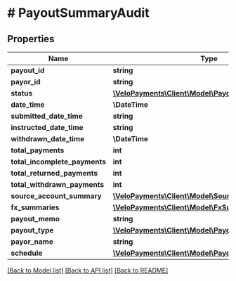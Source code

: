 # # PayoutSummaryAudit

## Properties

Name | Type | Description | Notes
------------ | ------------- | ------------- | -------------
**payout_id** | **string** |  | [optional]
**payor_id** | **string** |  | [optional]
**status** | [**\VeloPayments\Client\Model\PayoutStatus**](PayoutStatus.md) |  |
**date_time** | **\DateTime** |  | [optional]
**submitted_date_time** | **string** |  |
**instructed_date_time** | **string** |  | [optional]
**withdrawn_date_time** | **\DateTime** |  | [optional]
**total_payments** | **int** |  | [optional]
**total_incomplete_payments** | **int** |  | [optional]
**total_returned_payments** | **int** |  | [optional]
**total_withdrawn_payments** | **int** |  | [optional]
**source_account_summary** | [**\VeloPayments\Client\Model\SourceAccountSummary[]**](SourceAccountSummary.md) |  | [optional]
**fx_summaries** | [**\VeloPayments\Client\Model\FxSummary[]**](FxSummary.md) |  | [optional]
**payout_memo** | **string** |  | [optional]
**payout_type** | [**\VeloPayments\Client\Model\PayoutType**](PayoutType.md) |  |
**payor_name** | **string** |  |
**schedule** | [**\VeloPayments\Client\Model\PayoutSchedule**](PayoutSchedule.md) |  | [optional]

[[Back to Model list]](../../README.md#models) [[Back to API list]](../../README.md#endpoints) [[Back to README]](../../README.md)
